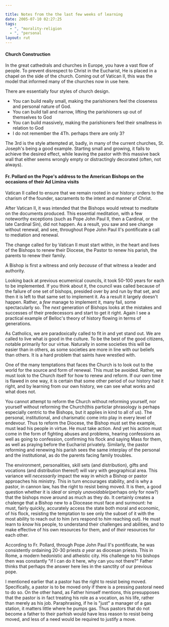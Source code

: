 ```yaml
---

title: Notes from the the last few weeks of learning
date: 2005-07-10 02:27:25
tags:
  - ", "morality-religion
  - ", "personal
layout: rut
---
```


<h4>Church Construction</h4>
In the great cathedrals and churches in Europe, you have a vast flow of people.   To prevent disrespect to Christ in the Eucharist, He is placed in a chapel on the side of the church.   Coming out of Vatican II, this was the model that informed many of the churches now in use here.

There are essentially four styles of church design.
<ul>
<li>You can build really small, making the parishioners feel the closeness and personal nature of God.</li>
<li>You can build tall and narrow, lifting the parishioners up out of themselves to God</li>
<li>You can build massively, making the parishioners feel their smallness in relation to God</li>
<li>I do not remember the 4Th. perhaps there are only 3?</li>
</ul>

The 3rd is the style attempted at, badly, in many of the current churches, St. Joseph's being a good example.  Starting small and growing, it fails to achieve the desired effect, while leaving the pastor with this massive back wall that either seems wrongly empty or distractingly decorated (often, not always). 

<h4>Fr. Pollard on the Pope's address to the American Bishops on the occasions of their Ad Limina visits</h4>

Vatican II called to ensure that we remain rooted in our history:  orders to the charism of the founder, sacraments to the intent and manner of Christ.

After Vatican II, it was intended that the Bishops would retreat to meditate on the documents produced.  This essential meditation, with a few noteworthy exceptions (such as Pope John Paul II, then a Cardinal, or the late Cardinal Sin), did not happen.  As a result, you saw and see change without renewal, and see, throughout Pope John Paul II's pontificate a call to mediation and renewal.

The change called for by Vatican II must start within, in the heart and lives of the Bishops to renew their Diocese,  the Pastor to renew his parish, the parents to renew their family.

A Bishop is first a witness and only <em>because</em> of that witness a leader and authority.

Looking back at previous ecumenical councils, it took 50-100 years for each to be implemented.  If you think about it, the council was called because of the failure of one set of bishops, presided over by and run by that set, and then it is left to that same set to implement it.  As a result it largely doesn't happen.  Rather, a <em>few</em> manage to implement it, many fail, some spectacularly so.  The <em>next</em> generation of Bishops looks at the mistakes and successes of their predecessors and start to get it right.  Again I see a practical example of Belloc's theory of history flowing in terms of generations.

As Catholics, we are paradoxically called to fit in and yet stand out.  We are called to live what <em>is</em> good in the culture.  To be the best of the good citizens, notable primarily for our virtue.  Naturally in some societies this will be easier than in others, as some societies are more in line with our beliefs than others.  It is a hard problem that saints have wrestled with.

One of the many temptations that faces the Church is to look out to the world for the source and form of renewal.  This must be avoided.  Rather, we must look to the Church itself for how to renew and reform.  If our own time is flawed in one way, it is certain that some other period of our history had it right, and by learning from our own history, we can see what works and what does not.

You cannot attempt to reform the Church without reforming yourself, nor yourself without reforming the Church(this particlar phrasology is perhaps especially centric to the Bishops, but it applies in kind to all of us).  The personal, institutional, and charismatic come into play in every level of endevour.  Thus to reform the Diocese, the Bishop must set the example, must lead his people in virtue.  He must take action.  And yet his action must come in the form of fighting abuses and problems, hearing confessions as well as going to confession,  confirming his flock and saying Mass for them, as well as praying before the Eucharist privately.  Similarly, the pastor reforming and renewing his parish sees the same interplay of the personal and the institutional, as do the parents facing family troubles. 

The environment, personalities, skill sets (and distribution), gifts and vocations (and distribution thereof) will vary with geographical area.  This variance will <em>necessarily</em> impact the way in which a Bishop or pastor approaches his ministry.  This in turn encourages stability, and is why a pastor, in cannon law, has the right to resist being moved.   It is then, a good question whether it is <em>ideal</em> or simply <em>unavoidable</em>(perhaps only for now?) that the bishops move around as much as they do.  It certainly creates a chalenge that a Bishop new to a Diocease must face and surmount:  he must, fairly quickly, accurately access the state both moral and economic, of his flock, resisting the temptation to see only the subset of it with the most ability to reach out <em>to</em> him (vrs respond to <em>him</em> reaching out).    He must learn to <em>know</em> his people, to understand their challenges and abilities, and to make effective of his own resources for them, and of <em>their</em> resources for each other.

According to Fr. Pollard, through Pope John Paul II's pontificate, he was consistently ordaining 20-30 priests <em>a year</em> as diocesan priests.  This in Rome, a modern hedonistic and atheistic city.   His challenge to his bishops then was constantly "if I can do it here, why can you not there?"  Father thinks that perhaps the answer here lies in the sanctity of our previous pope.

I mentioned earlier that a pastor has the right to resist being moved.  Specifically, a pastor is to be moved only if there is a pressing pastoral need to do so.  On the other hand, as Father himself mentions, this presupposes that the pastor is in fact treating his role as a vocation, as his life, rather than merely as his job.  Paraphrasing, if he is "just" a manager of a gas station, it matters little where he pumps gas.  Thus pastors that do not become a father to their parhish would have less reason to resist being moved, and less of a need would be required to justify a move.

